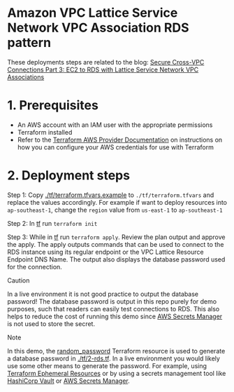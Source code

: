 # Amazon VPC Lattice Service Network VPC Association RDS pattern

These deployments steps are related to the blog: [Secure Cross-VPC Connections Part 3: EC2 to RDS with Lattice Service Network VPC Associations](https://community.aws/content/2y2sBjjczr6tvRTHDgf1c0P1pb8/secure-cross-vpc-connections-part-3-ec2-to-rds-with-lattice-service-network-vpc-associations)

# 1. Prerequisites

- An AWS account with an IAM user with the appropriate permissions
- Terraform installed
- Refer to the [Terraform AWS Provider Documentation](https://registry.terraform.io/providers/hashicorp/aws/latest/docs#environment-variables) on instructions on how you can configure your AWS credentials for use with Terraform

# 2. Deployment steps

Step 1: Copy [./tf/terraform.tfvars.example](./tf/terraform.tfvars.example) to `./tf/terraform.tfvars` and replace the values accordingly. For example if want to deploy resources into `ap-southeast-1`, change the `region` value from `us-east-1` to `ap-southeast-1`

Step 2: In [tf](./tf/) run `terraform init`

Step 3: While in [tf](./tf/) run `terraform apply`. Review the plan output and approve the apply. The apply outputs commands that can be used to connect to the RDS instance using its regular endpoint or the VPC Lattice Resource Endpoint DNS Name. The output also displays the database password used for the connection.

> [!CAUTION]
> In a live environment it is not good practice to output the database password! The database password is output in this repo purely for demo purposes, such that readers can easily test connections to RDS. This also helps to reduce the cost of running this demo since [AWS Secrets Manager](https://aws.amazon.com/secrets-manager/) is not used to store the secret.

> [!NOTE]
> In this demo, the [random_password](https://registry.terraform.io/providers/hashicorp/random/latest/docs/resources/password) Terraform resource is used to generate a database password in [./tf/2-rds.tf](./tf/2-rds.tf). In a live environment you would likely use some other means to generate the password. For example, using [Terraform Ephemeral Resources](https://developer.hashicorp.com/terraform/language/resources/ephemeral) or by using a secrets management tool like [HashiCorp Vault](https://www.hashicorp.com/en/products/vault) or [AWS Secrets Manager](https://aws.amazon.com/secrets-manager/).